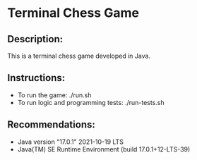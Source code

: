 # Terminal Chess Game

## Description:
This is a terminal chess game developed in Java.

## Instructions:
- To run the game: ./run.sh
- To run logic and programming tests: ./run-tests.sh

## Recommendations:
- Java version "17.0.1" 2021-10-19 LTS
- Java(TM) SE Runtime Environment (build 17.0.1+12-LTS-39)

